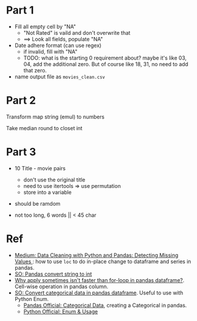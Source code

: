 # Part 1

- Fill all empty cell by "NA"
    - "Not Rated" is vaild and don't overwrite that
    - ==> Look all fields, populate "NA"
- Date adhere format (can use regex)
    - if invalid, fill with "NA"
    - TODO: what is the starting 0 requirement about? maybe it's like 03, 04, add the additional zero. But of course like 18, 31, no need to add that zero.
- name output file as `movies_clean.csv`

# Part 2

Transform
    map string (emul) to numbers

Take median
    round to closet int


# Part 3

- 10 Title - movie pairs
  - don't use the original title
  - need to use itertools => use permutation
  - store into a variable

- should be ramdom
- not too long, 6 words || < 45 char


# Ref

- [Medium: Data Cleaning with Python and Pandas: Detecting Missing Values
](https://towardsdatascience.com/data-cleaning-with-python-and-pandas-detecting-missing-values-3e9c6ebcf78b): how to use `loc` to do in-place change to dataframe and series in pandas.
- [SO: Pandas convert string to int](https://stackoverflow.com/questions/42719749/pandas-convert-string-to-int)
- [Why apply sometimes isn't faster than for-loop in pandas dataframe?](https://stackoverflow.com/questions/38938318/why-apply-sometimes-isnt-faster-than-for-loop-in-pandas-dataframe). Cell-wise operation in pandas column.
- [SO: Convert categorical data in pandas dataframe](https://stackoverflow.com/questions/32011359/convert-categorical-data-in-pandas-dataframe). Useful to use with Python Enum.
    - [Pandas Official: Categorical Data](https://pandas.pydata.org/pandas-docs/stable/user_guide/categorical.html), creating a Categorical in pandas.
    - [Python Official: Enum & Usage](https://docs.python.org/3/library/enum.html)